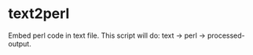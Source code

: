 text2perl
=========

Embed perl code in text file. This script will do: text -> perl -> processed-output.
